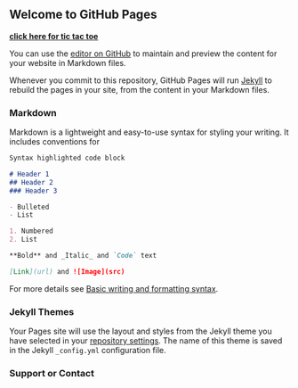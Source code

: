 ## Welcome to GitHub Pages

**[click here for tic tac toe](https://adrian-dascalu.github.io/tic-tac-toe/firstpage)**

You can use the [editor on GitHub](https://github.com/adrian-dascalu/tic-tac-toe/edit/master/index.md) to maintain and preview the content for your website in Markdown files.

Whenever you commit to this repository, GitHub Pages will run [Jekyll](https://jekyllrb.com/) to rebuild the pages in your site, from the content in your Markdown files.

### Markdown

Markdown is a lightweight and easy-to-use syntax for styling your writing. It includes conventions for

```markdown
Syntax highlighted code block

# Header 1
## Header 2
### Header 3

- Bulleted
- List

1. Numbered
2. List

**Bold** and _Italic_ and `Code` text

[Link](url) and ![Image](src)
```

For more details see [Basic writing and formatting syntax](https://docs.github.com/en/github/writing-on-github/getting-started-with-writing-and-formatting-on-github/basic-writing-and-formatting-syntax).


### Jekyll Themes

Your Pages site will use the layout and styles from the Jekyll theme you have selected in your [repository settings](https://github.com/adrian-dascalu/tic-tac-toe/settings/pages). The name of this theme is saved in the Jekyll `_config.yml` configuration file.

### Support or Contact
